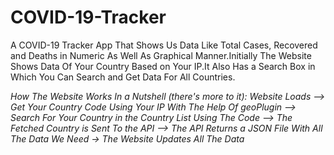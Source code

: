 # COVID-19-Tracker
A COVID-19 Tracker App That Shows Us Data Like Total Cases, Recovered and Deaths in Numeric As Well As Graphical Manner.Initially The Website Shows Data Of Your Country Based on Your IP.It Also Has a Search Box in Which You Can Search and Get Data For All Countries.

*How The Website Works In a Nutshell (there's more to it):
Website Loads --> Get Your Country Code Using Your IP With The Help Of geoPlugin --> Search For Your Country in the Country List Using The Code --> The Fetched Country is Sent To the API --> The API Returns a JSON File With All The Data We Need -> The Website Updates All The Data*
